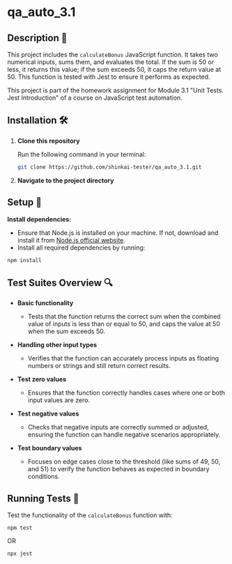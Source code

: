 # qa_auto_3.1

## Description 📝

This project includes the `calculateBonus` JavaScript function. It takes two numerical inputs, sums them, and evaluates the total. If the sum is 50 or less, it returns this value; if the sum exceeds 50, it caps the return value at 50. This function is tested with Jest to ensure it performs as expected.

This project is part of the homework assignment for Module 3.1 "Unit Tests. Jest Introduction" of a course on JavaScript test automation.

## Installation 🛠️

1. **Clone this repository**

   Run the following command in your terminal:
     ```bash
     git clone https://github.com/shinkai-tester/qa_auto_3.1.git
     ```

3. **Navigate to the project directory**

## Setup 🚀

**Install dependencies:**
- Ensure that Node.js is installed on your machine. If not, download and install it from [Node.js official website](https://nodejs.org/).
- Install all required dependencies by running:
```bash
npm install
```

## Test Suites Overview 🔍

- **Basic functionality**
  - Tests that the function returns the correct sum when the combined value of inputs is less than or equal to 50, and caps the value at 50 when the sum exceeds 50.

- **Handling other input types**
  - Verifies that the function can accurately process inputs as floating numbers or strings and still return correct results.

- **Test zero values**
  - Ensures that the function correctly handles cases where one or both input values are zero.

- **Test negative values**
  - Checks that negative inputs are correctly summed or adjusted, ensuring the function can handle negative scenarios appropriately.

- **Test boundary values**
  - Focuses on edge cases close to the threshold (like sums of 49, 50, and 51) to verify the function behaves as expected in boundary conditions.


## Running Tests 🧪

Test the functionality of the `calculateBonus` function with:
```
npm test
```
OR
```
npx jest
```
